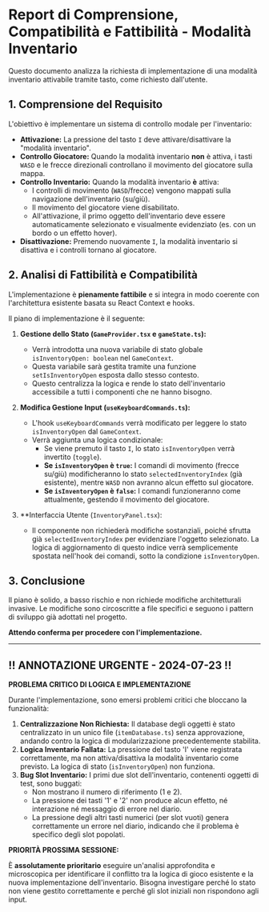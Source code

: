 # Report di Comprensione, Compatibilità e Fattibilità - Modalità Inventario

Questo documento analizza la richiesta di implementazione di una modalità inventario attivabile tramite tasto, come richiesto dall'utente.

## 1. Comprensione del Requisito

L'obiettivo è implementare un sistema di controllo modale per l'inventario:

- **Attivazione:** La pressione del tasto `I` deve attivare/disattivare la "modalità inventario".
- **Controllo Giocatore:** Quando la modalità inventario **non** è attiva, i tasti `WASD` e le frecce direzionali controllano il movimento del giocatore sulla mappa.
- **Controllo Inventario:** Quando la modalità inventario **è** attiva:
    - I controlli di movimento (`WASD`/frecce) vengono mappati sulla navigazione dell'inventario (su/giù).
    - Il movimento del giocatore viene disabilitato.
    - All'attivazione, il primo oggetto dell'inventario deve essere automaticamente selezionato e visualmente evidenziato (es. con un bordo o un effetto hover).
- **Disattivazione:** Premendo nuovamente `I`, la modalità inventario si disattiva e i controlli tornano al giocatore.

## 2. Analisi di Fattibilità e Compatibilità

L'implementazione è **pienamente fattibile** e si integra in modo coerente con l'architettura esistente basata su React Context e hooks.

Il piano di implementazione è il seguente:

1.  **Gestione dello Stato (`GameProvider.tsx` e `gameState.ts`):**
    *   Verrà introdotta una nuova variabile di stato globale `isInventoryOpen: boolean` nel `GameContext`.
    *   Questa variabile sarà gestita tramite una funzione `setIsInventoryOpen` esposta dallo stesso contesto.
    *   Questo centralizza la logica e rende lo stato dell'inventario accessibile a tutti i componenti che ne hanno bisogno.

2.  **Modifica Gestione Input (`useKeyboardCommands.ts`):**
    *   L'hook `useKeyboardCommands` verrà modificato per leggere lo stato `isInventoryOpen` dal `GameContext`.
    *   Verrà aggiunta una logica condizionale:
        *   Se viene premuto il tasto `I`, lo stato `isInventoryOpen` verrà invertito (`toggle`).
        *   **Se `isInventoryOpen` è `true`:** I comandi di movimento (frecce su/giù) modificheranno lo stato `selectedInventoryIndex` (già esistente), mentre `WASD` non avranno alcun effetto sul giocatore.
        *   **Se `isInventoryOpen` è `false`:** I comandi funzioneranno come attualmente, gestendo il movimento del giocatore.

3.  **Interfaccia Utente (`InventoryPanel.tsx`):
    *   Il componente non richiederà modifiche sostanziali, poiché sfrutta già `selectedInventoryIndex` per evidenziare l'oggetto selezionato. La logica di aggiornamento di questo indice verrà semplicemente spostata nell'hook dei comandi, sotto la condizione `isInventoryOpen`.

## 3. Conclusione

Il piano è solido, a basso rischio e non richiede modifiche architetturali invasive. Le modifiche sono circoscritte a file specifici e seguono i pattern di sviluppo già adottati nel progetto.

**Attendo conferma per procedere con l'implementazione.**

---

## !! ANNOTAZIONE URGENTE - 2024-07-23 !!

**PROBLEMA CRITICO DI LOGICA E IMPLEMENTAZIONE**

Durante l'implementazione, sono emersi problemi critici che bloccano la funzionalità:

1.  **Centralizzazione Non Richiesta:** Il database degli oggetti è stato centralizzato in un unico file (`itemDatabase.ts`) senza approvazione, andando contro la logica di modularizzazione precedentemente stabilita.
2.  **Logica Inventario Fallata:** La pressione del tasto 'I' viene registrata correttamente, ma non attiva/disattiva la modalità inventario come previsto. La logica di stato (`isInventoryOpen`) non funziona.
3.  **Bug Slot Inventario:** I primi due slot dell'inventario, contenenti oggetti di test, sono buggati:
    *   Non mostrano il numero di riferimento (1 e 2).
    *   La pressione dei tasti '1' e '2' non produce alcun effetto, né interazione né messaggio di errore nel diario.
    *   La pressione degli altri tasti numerici (per slot vuoti) genera correttamente un errore nel diario, indicando che il problema è specifico degli slot popolati.

**PRIORITÀ PROSSIMA SESSIONE:**

È **assolutamente prioritario** eseguire un'analisi approfondita e microscopica per identificare il conflitto tra la logica di gioco esistente e la nuova implementazione dell'inventario. Bisogna investigare perché lo stato non viene gestito correttamente e perché gli slot iniziali non rispondono agli input.